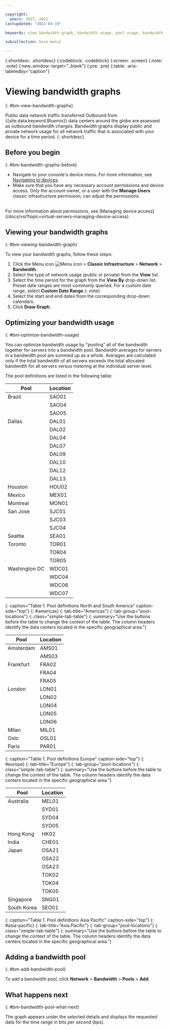 ```yaml
---

copyright:
  years: 2017, 2021
lastupdated: "2021-03-19"

keywords: view bandwidth graph, bandwidth usage, pool usage, bandwidth pool

subcollection: bare-metal

---
```


{:shortdesc: .shortdesc}
{:codeblock: .codeblock}
{:screen: .screen}
{:note: .note}
{:new_window: target="_blank"}
{:pre: .pre}
{:table: .aria-labeledby="caption"}

# Viewing bandwidth graphs
{: #bm-view-bandwidth-graphs}

Public data network traffic transferred Outbound from {{site.data.keyword.Bluemix}} data centers around the globe are assessed as outbound bandwidth charges. Bandwidth graphs display public and private network usage for all network traffic that is associated with your device for a time period.
{: shortdesc}

## Before you begin
{: #bm-bandwidth-graphs-before}
* Navigate to your console's device menu. For more information, see [Navigating to devices](/docs/bare-metal?topic=virtual-servers-navigating-devices).
* Make sure that you have any necessary account permissions and device access. Only the account owner, or a user with the **Manage Users** classic infrastructure permission, can adjust the permissions.
<br>
For more information about permissions, see [Managing device access](/docs/vsi?topic=virtual-servers-managing-device-access).

## Viewing your bandwidth graphs
{: #bm-viewing-bandwidth-graph}

To view your bandwidth graphs, follow these steps:

1. Click the Menu icon ![Menu icon](../../icons/icon_hamburger.svg) > **Classic Infrastructure** > **Network** > **Bandwidth**.
4. Select the type of network usage (public or private) from the **View** list.
5. Select the time period for the graph from the **View By** drop-down list. <br>Preset date ranges are most commonly queried. For a custom date range, select **Custom Date Range**.{: note}
6. Select the start and end dates from the corresponding drop-down calendars.
7. Click **Draw Graph**.

## Optimizing your bandwidth usage
{: #bm-optimize-bandwidth-usage}

You can optimize bandwidth usage by "pooling" all of the bandwidth together for servers into a bandwidth pool. Bandwidth averages for servers in a bandwidth pool are summed up as a whole. Averages are calculated only if the total bandwidth of all servers exceeds the total allocated bandwidth for all servers versus metering at the individual server level. 

The pool definitions are listed in the following table: 

| Pool      | Location  |
|------------------|-------|
| Brazil | SAO01 |
| | SAO04 |
| | SAO05 |
| Dallas         | DAL01 |
|         | DAL02 |
| | DAL04 |
| | DAL07 | 
| | DAL09 | 
| | DAL10 | 
| | DAL12 | 
| | DAL13 | 
| Houston        | HOU02 |
| Mexico         | MEX01 |
| Montreal       | MON01 |
| San Jose       | SJC01 |
|       | SJC03 |
|       | SJC04 |
| Seattle        | SEA01 |
| Toronto        | TOR01 |
| | TOR04 |
| | TOR05 |
| Washington DC | WDC01 |
|  | WDC04 |
|  | WDC06 |
|  | WDC07 |
{: caption="Table 1. Pool definitions North and South America" caption-side="top"}
{: #americas}
{: tab-title="Americas"}
{: tab-group="pool-locations"}
{: class="simple-tab-table"}
{: summary="Use the buttons before the table to change the context of the table. The column headers identify the data centers located in the specific geographical area."}

| Pool  | Location  |
|--------------|-------|
|Amsterdam  | AMS01 |
|           | AMS03 |
| Frankfurt | FRA02 |
| | FRA04 |
| | FRA05 |
| London  | LON01 |
| | LON02 |
| | LON04 |
| | LON05 |
| | LON06 |
| Milan | MIL01 |
| Oslo  | OSL01 |
| Paris | PAR01 |
{: caption="Table 1. Pool definitions Europe" caption-side="top"}
{: #europe}
{: tab-title="Europe"}
{: tab-group="pool-locations"}
{: class="simple-tab-table"}
{: summary="Use the buttons before the table to change the context of the table. The column headers identify the data centers located in the specific geographical area."}

| Pool | Location  |
|--------------|-------|
| Australia | MEL01 | 
| | SYD01 |
| | SYD04 |
| | SYD05 |
| Hong Kong  | HK02 |
| India | CHE01 |
| Japan         | OSA21 |
| | OSA22 |
| | OSA23 |
| | TOK02 |
| | TOK04 |
| | TOK05 |
| Singapore | SNG01 |
| South Korea | SEO01 |
{: caption="Table 1. Pool definitions Asia Pacific" caption-side="top"}
{: #asia-pacific}
{: tab-title="Asia Pacific"}
{: tab-group="pool-locations"}
{: class="simple-tab-table"}
{: summary="Use the buttons before the table to change the context of the table. The column headers identify the data centers located in the specific geographical area."}

## Adding a bandwidth pool
{: #bm-add-bandwidth-pool}

To add a bandwidth pool, click **Network** > **Bandwidth** > **Pools** > **Add**. 

## What happens next
{: #bm-bandwidth-pool-what-next}

The graph appears under the selected details and displays the requested data for the time range in bits per second (bps).
